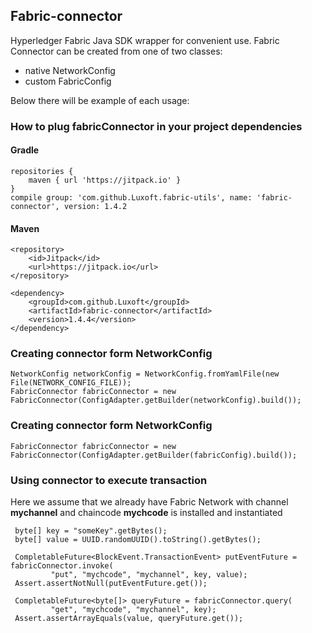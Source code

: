 ## Fabric-connector

Hyperledger Fabric Java SDK wrapper for convenient use. Fabric Connector can be created from one of two classes:
- native NetworkConfig
- custom FabricConfig

Below there will be example of each usage:


### How to plug fabricConnector in your project dependencies

#### Gradle
```
repositories { 
    maven { url 'https://jitpack.io' }
}
compile group: 'com.github.Luxoft.fabric-utils', name: 'fabric-connector', version: 1.4.2
```
#### Maven
```
<repository>
    <id>Jitpack</id>
    <url>https://jitpack.io</url>
</repository>

<dependency>
    <groupId>com.github.Luxoft</groupId>
    <artifactId>fabric-connector</artifactId>
    <version>1.4.4</version>
</dependency>
```

### Creating connector form NetworkConfig

```
NetworkConfig networkConfig = NetworkConfig.fromYamlFile(new File(NETWORK_CONFIG_FILE));
FabricConnector fabricConnector = new FabricConnector(ConfigAdapter.getBuilder(networkConfig).build());        
```

### Creating connector form NetworkConfig
```
FabricConnector fabricConnector = new FabricConnector(ConfigAdapter.getBuilder(fabricConfig).build());
```  

### Using connector to execute transaction
Here we assume that we already have Fabric Network with channel **mychannel** and chaincode **mychcode** is installed and instantiated 
```
 byte[] key = "someKey".getBytes();
 byte[] value = UUID.randomUUID().toString().getBytes();

 CompletableFuture<BlockEvent.TransactionEvent> putEventFuture = fabricConnector.invoke(
         "put", "mychcode", "mychannel", key, value);
 Assert.assertNotNull(putEventFuture.get());

 CompletableFuture<byte[]> queryFuture = fabricConnector.query(
         "get", "mychcode", "mychannel", key);
 Assert.assertArrayEquals(value, queryFuture.get());   
```
